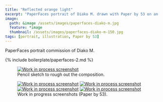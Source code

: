 ```yaml
---
title: "Reflected orange light"
excerpt: "PaperFaces portrait of Diako M. drawn with Paper by 53 on an iPad."
image: 
  path: &image /assets/images/paperfaces-diako-m.jpg 
  feature: *image
  thumbnail: /assets/images/paperfaces-diako-m-150.jpg
tags: [portrait, illustration, Paper by 53]
---
```


PaperFaces portrait commission of Diako M.

{% include boilerplate/paperfaces-2.md %}

<figure>
	<a href="{{ site.url }}/assets/images/paperfaces-diako-m-process-1-lg.jpg"><img src="{{ site.url }}/assets/images/paperfaces-diako-m-process-1-750.jpg" alt="Work in process screenshot"></a>
	<figcaption>Pencil sketch to rough out the composition.</figcaption>
</figure>

<figure class="half">
	<a href="{{ site.url }}/assets/images/paperfaces-diako-m-process-2-lg.jpg"><img src="{{ site.url }}/assets/images/paperfaces-diako-m-process-2-600.jpg" alt="Work in process screenshot"></a>
	<a href="{{ site.url }}/assets/images/paperfaces-diako-m-process-3-lg.jpg"><img src="{{ site.url }}/assets/images/paperfaces-diako-m-process-3-600.jpg" alt="Work in process screenshot"></a>
	<a href="{{ site.url }}/assets/images/paperfaces-diako-m-process-4-lg.jpg"><img src="{{ site.url }}/assets/images/paperfaces-diako-m-process-4-600.jpg" alt="Work in process screenshot"></a>
	<a href="{{ site.url }}/assets/images/paperfaces-diako-m-process-5-lg.jpg"><img src="{{ site.url }}/assets/images/paperfaces-diako-m-process-5-600.jpg" alt="Work in process screenshot"></a>
	<figcaption>Work in progress screenshots (Paper by 53).</figcaption>
</figure>
